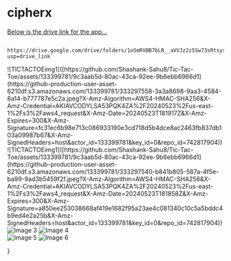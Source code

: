 # cipherx
<a href="[url](https://drive.google.com/drive/folders/1oSmRVBB7bLR__aVVJz2z5Sw73sRtsysi?usp=drive_link)">Below is the drive link for the app...</a>

      https://drive.google.com/drive/folders/1oSmRVBB7bLR__aVVJz2z5Sw73sRtsysi?usp=drive_link


<div class="image-grid">
  <div class="column">
    ![TICTACTOEimg1]([https://github.com/Shashank-Sahu8/Tic-Tac-Toe/assets/133399781/9c3aab5d-80ac-43ca-92ee-9b6ebb6966d1](https://github-production-user-asset-6210df.s3.amazonaws.com/133399781/333297558-3a3a8698-9aa3-4584-8a14-b777787e5c2a.jpeg?X-Amz-Algorithm=AWS4-HMAC-SHA256&X-Amz-Credential=AKIAVCODYLSA53PQK4ZA%2F20240523%2Fus-east-1%2Fs3%2Faws4_request&X-Amz-Date=20240523T181917Z&X-Amz-Expires=300&X-Amz-Signature=fc31ec6b98e713c086933190e3cd718d5b4dce8ac2463fb837db103a09987b67&X-Amz-SignedHeaders=host&actor_id=133399781&key_id=0&repo_id=742817904))
      ![TICTACTOEimg1]([https://github.com/Shashank-Sahu8/Tic-Tac-Toe/assets/133399781/9c3aab5d-80ac-43ca-92ee-9b6ebb6966d1](https://github-production-user-asset-6210df.s3.amazonaws.com/133399781/333297540-b841b805-587a-4f5e-ba99-9ad3b5459f2f.jpeg?X-Amz-Algorithm=AWS4-HMAC-SHA256&X-Amz-Credential=AKIAVCODYLSA53PQK4ZA%2F20240523%2Fus-east-1%2Fs3%2Faws4_request&X-Amz-Date=20240523T181858Z&X-Amz-Expires=300&X-Amz-Signature=a850ee253038668af419e1682f95a23ae4c081340c10c5a5bddc4b9ed4e2a25b&X-Amz-SignedHeaders=host&actor_id=133399781&key_id=0&repo_id=742817904))
  </div>
  <div class="column">
    <img src="[IMAGE_URL_3](https://github-production-user-asset-6210df.s3.amazonaws.com/133399781/333297533-fb58eb9e-9297-4cf3-91de-990a575aa64b.jpeg?X-Amz-Algorithm=AWS4-HMAC-SHA256&X-Amz-Credential=AKIAVCODYLSA53PQK4ZA%2F20240523%2Fus-east-1%2Fs3%2Faws4_request&X-Amz-Date=20240523T181850Z&X-Amz-Expires=300&X-Amz-Signature=01749215fd02146b4a892a2e69d7499d77ad7d2af24ac96f5dea6e60de1b7880&X-Amz-SignedHeaders=host&actor_id=133399781&key_id=0&repo_id=742817904)" alt="Image 3">
    <img src="[IMAGE_URL_4](https://github-production-user-asset-6210df.s3.amazonaws.com/133399781/333297608-5c074a3f-ba97-4755-8efe-646162b547c4.jpeg?X-Amz-Algorithm=AWS4-HMAC-SHA256&X-Amz-Credential=AKIAVCODYLSA53PQK4ZA%2F20240523%2Fus-east-1%2Fs3%2Faws4_request&X-Amz-Date=20240523T181908Z&X-Amz-Expires=300&X-Amz-Signature=a0970c68434e31ebafc3a784c8712adc15dd5f345d7f0e440302ac741fc7a794&X-Amz-SignedHeaders=host&actor_id=133399781&key_id=0&repo_id=742817904)" alt="Image 4">
  </div>
  <div class="column">
    <img src="[IMAGE_URL_5](https://github-production-user-asset-6210df.s3.amazonaws.com/133399781/333297578-8f693e5a-e833-4ec4-8506-0ae4a035e779.jpeg?X-Amz-Algorithm=AWS4-HMAC-SHA256&X-Amz-Credential=AKIAVCODYLSA53PQK4ZA%2F20240523%2Fus-east-1%2Fs3%2Faws4_request&X-Amz-Date=20240523T181839Z&X-Amz-Expires=300&X-Amz-Signature=0997559d8ef28d580efce8297f2bc98b1151a689a69e672fe01a5cc7301962c1&X-Amz-SignedHeaders=host&actor_id=133399781&key_id=0&repo_id=742817904)" alt="Image 5">
    <img src="[IMAGE_URL_6](https://github-production-user-asset-6210df.s3.amazonaws.com/133399781/333297587-419f4777-4f28-4d38-a8c2-db60f44b6261.jpeg?X-Amz-Algorithm=AWS4-HMAC-SHA256&X-Amz-Credential=AKIAVCODYLSA53PQK4ZA%2F20240523%2Fus-east-1%2Fs3%2Faws4_request&X-Amz-Date=20240523T181821Z&X-Amz-Expires=300&X-Amz-Signature=a8119e28b854f581a1fe827b5b274822ae378dba1060eb76b1b286c0cf5bd201&X-Amz-SignedHeaders=host&actor_id=133399781&key_id=0&repo_id=742817904)" alt="Image 6">
  </div>
</div>

}
